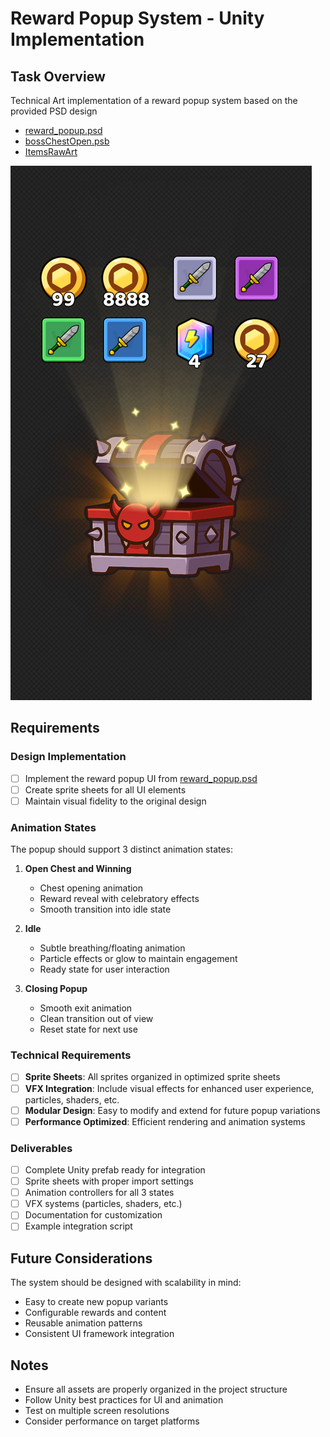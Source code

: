 # Reward Popup System - Unity Implementation

## Task Overview
Technical Art implementation of a reward popup system based on the provided PSD design 
- [reward_popup.psd](reward_popup.psd)
- [bossChestOpen.psb](bossChestOpen.psb)
- [ItemsRawArt](ItemsRawArt)

![img.png](img.png)
## Requirements

### Design Implementation
- [ ] Implement the reward popup UI from [reward_popup.psd](reward_popup.psd)
- [ ] Create sprite sheets for all UI elements
- [ ] Maintain visual fidelity to the original design

### Animation States
The popup should support 3 distinct animation states:

1. **Open Chest and Winning**
   - Chest opening animation
   - Reward reveal with celebratory effects
   - Smooth transition into idle state

2. **Idle** 
   - Subtle breathing/floating animation
   - Particle effects or glow to maintain engagement
   - Ready state for user interaction

3. **Closing Popup**
   - Smooth exit animation
   - Clean transition out of view
   - Reset state for next use

### Technical Requirements
- [ ] **Sprite Sheets**: All sprites organized in optimized sprite sheets
- [ ] **VFX Integration**: Include visual effects for enhanced user experience, particles, shaders, etc.
- [ ] **Modular Design**: Easy to modify and extend for future popup variations
- [ ] **Performance Optimized**: Efficient rendering and animation systems

### Deliverables
- [ ] Complete Unity prefab ready for integration
- [ ] Sprite sheets with proper import settings
- [ ] Animation controllers for all 3 states
- [ ] VFX systems (particles, shaders, etc.)
- [ ] Documentation for customization
- [ ] Example integration script

## Future Considerations
The system should be designed with scalability in mind:
- Easy to create new popup variants
- Configurable rewards and content
- Reusable animation patterns
- Consistent UI framework integration

## Notes
- Ensure all assets are properly organized in the project structure
- Follow Unity best practices for UI and animation
- Test on multiple screen resolutions
- Consider performance on target platforms